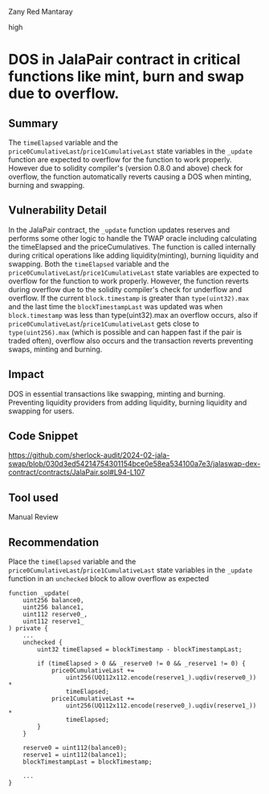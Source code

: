 Zany Red Mantaray

high

# DOS in JalaPair contract in critical functions like mint, burn and swap due to overflow.

## Summary
The `timeElapsed` variable and the `price0CumulativeLast`/`price1CumulativeLast` state variables in the `_update` function are expected to overflow for the function to work properly. However due to solidity compiler's (version 0.8.0 and above) check for overflow, the function automatically reverts causing a DOS when minting, burning and swapping. 
## Vulnerability Detail
In the JalaPair contract, the `_update` function updates reserves and performs some other logic to handle the TWAP oracle including calculating the timeElapsed and the priceCumulatives. The function is called internally during critical operations like adding liquidity(minting), burning liquidity and swapping. Both the `timeElapsed` variable and the `price0CumulativeLast`/`price1CumulativeLast` state variables are expected to overflow for the function to work properly. However, the function reverts during overflow due to the solidity compiler's check for underflow and overflow. If the current `block.timestamp` is greater than `type(uint32).max` and the last time the `blockTimestampLast` was updated was when `block.timestamp` was less than type(uint32).max an overflow occurs, also if `price0CumulativeLast`/`price1CumulativeLast` gets close to `type(uint256).max` (which is possible and can happen fast if the pair is traded often), overflow also occurs and the transaction reverts preventing swaps, minting and burning.

## Impact
DOS in essential transactions like swapping, minting and burning. Preventing liquidity providers from adding liquidity, burning liquidity and swapping for users.  

## Code Snippet
https://github.com/sherlock-audit/2024-02-jala-swap/blob/030d3ed54214754301154bce0e58ea534100a7e3/jalaswap-dex-contract/contracts/JalaPair.sol#L94-L107

## Tool used

Manual Review

## Recommendation
Place the `timeElapsed` variable and the `price0CumulativeLast`/`price1CumulativeLast` state variables in the `_update` function in an `unchecked` block to allow overflow as expected
``` solidity
function _update(
    uint256 balance0,
    uint256 balance1,
    uint112 reserve0_,
    uint112 reserve1_
) private {
    ...
    unchecked {
        uint32 timeElapsed = blockTimestamp - blockTimestampLast;

        if (timeElapsed > 0 && _reserve0 != 0 && _reserve1 != 0) {
            price0CumulativeLast +=
                uint256(UQ112x112.encode(reserve1_).uqdiv(reserve0_)) *
                timeElapsed;
            price1CumulativeLast +=
                uint256(UQ112x112.encode(reserve0_).uqdiv(reserve1_)) *
                timeElapsed;
        }
    }

    reserve0 = uint112(balance0);
    reserve1 = uint112(balance1);
    blockTimestampLast = blockTimestamp;

    ...
}
```
